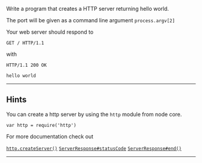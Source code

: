 Write a program that creates a HTTP server returning hello world.

The port will be given as a command line argument `process.argv[2]`

Your web server should respond to

```http
GET / HTTP/1.1
```

with

```http
HTTP/1.1 200 OK

hello world
```

---

## Hints

You can create a http server by using the `http` module from
  node core.

```
var http = require('http')
```

For more documentation check out

[`http.createServer()`](http://nodejs.org/api/http.html#http_http_createserver_requestlistener)
[`ServerResponse#statusCode`](http://nodejs.org/api/http.html#http_response_statuscode)
[`ServerResponse#end()`](http://nodejs.org/api/http.html#http_response_end_data_encoding)

---
